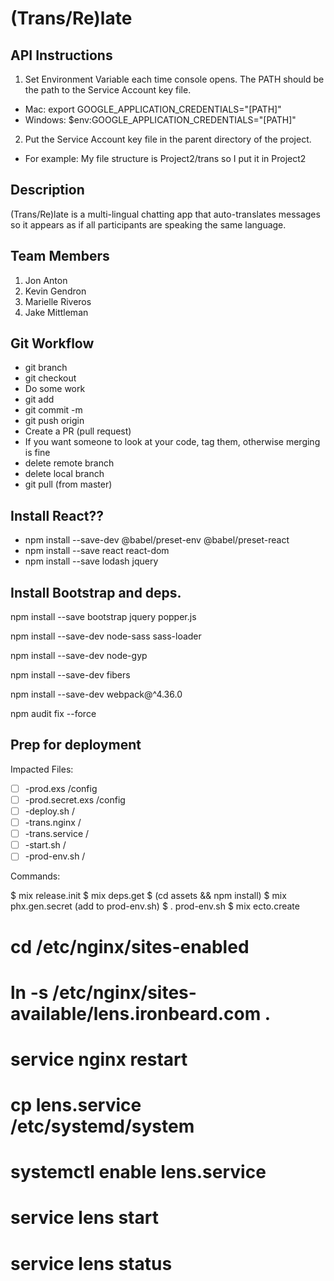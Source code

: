 # (Trans/Re)late

## API Instructions
1. Set Environment Variable each time console opens. The PATH should be the path to the Service Account key file.
  - Mac: export GOOGLE_APPLICATION_CREDENTIALS="[PATH]"
  - Windows: $env:GOOGLE_APPLICATION_CREDENTIALS="[PATH]"
  
2. Put the Service Account key file in the parent directory of the project.
  - For example: My file structure is Project2/trans so I put it in Project2


## Description
(Trans/Re)late is a multi-lingual chatting app that auto-translates messages so it appears as if all participants are speaking the same language.

## Team Members
1. Jon Anton
2. Kevin Gendron
3. Marielle Riveros
4. Jake Mittleman

## Git Workflow

- git branch <your branch name>
- git checkout <your branch name>
- Do some work
- git add <files>
- git commit -m <message>
- git push origin <your branch name>
- Create a PR (pull request)
- If you want someone to look at your code, tag them, otherwise merging is fine
- delete remote branch
- delete local branch
- git pull (from master)
  
## Install React??

- npm install --save-dev @babel/preset-env @babel/preset-react
- npm install --save react react-dom
- npm install --save lodash jquery

## Install Bootstrap and deps.

npm install --save bootstrap jquery popper.js

npm install --save-dev node-sass sass-loader

npm install --save-dev node-gyp

npm install --save-dev fibers

npm install --save-dev webpack@^4.36.0

npm audit fix --force

## Prep for deployment

Impacted Files:

- [ ] -prod.exs /config
- [ ] -prod.secret.exs /config
- [ ] -deploy.sh /
- [ ] -trans.nginx /
- [ ] -trans.service /
- [ ] -start.sh /
- [ ] -prod-env.sh /

Commands:

$ mix release.init
$ mix deps.get
$ (cd assets && npm install)
$ mix phx.gen.secret (add to prod-env.sh)
$ . prod-env.sh
$ mix ecto.create
# cd /etc/nginx/sites-enabled
# ln -s /etc/nginx/sites-available/lens.ironbeard.com .
# service nginx restart
# cp lens.service /etc/systemd/system
# systemctl enable lens.service
# service lens start
# service lens status



